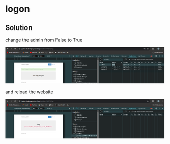 # logon

## Solution

change the admin from False to True

<img src="logon.png" width="500" />

and reload the website

<img src="logon2.png" width="500" />